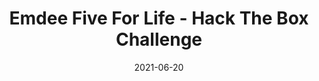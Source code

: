 ---
layout: single
title: '<span class="hackthebox">Emdee Five For Life - Hack The Box Challenge</span>'
excerpt: "Emdee Five For Life is a web challenge where you will have to encrypt as fast as possible to get the flag."
date: 2021-06-20
header:
  teaser: /assets/images/htb-writeup-emdee-five-for-life/icon.png
  teaser_home_page: true
  icon: /assets/images/hackthebox.webp
categories:
  - hackthebox
  - challenge
tags:  
  - web
  - md5
  - cipher
  - scripting
toc: true
toc_label: "Content"
toc_sticky: true
show_time: false
layout: encrypted/emdee-five-for-life
permalink: "/htb-writeup-emdee-five-for-life/"
show_time: false
---